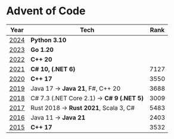 # Advent of Code

 Year                                  | Tech                                        | Rank 
---------------------------------------|---------------------------------------------|------
 [2024](https://adventofcode.com/2024) | **Python 3.10**                             |      |
 [2023](https://adventofcode.com/2023) | **Go 1.20**                                 |      |
 [2022](https://adventofcode.com/2022) | **C++ 20**                                  |      |
 [2021](https://adventofcode.com/2021) | **C# 10, (.NET 6)**                         | 7127 
 [2020](https://adventofcode.com/2020) | **C++ 17**                                  | 3550 
 [2019](https://adventofcode.com/2019) | Java 17 -> **Java 21**, F#, C++ 20          | 3688 
 [2018](https://adventofcode.com/2018) | C# 7.3 (.NET Core 2.1) -> **C# 9 (.NET 5)** | 3009 
 [2017](https://adventofcode.com/2017) | Rust 2018 -> **Rust 2021**, Scala 3, C#     | 5483 
 [2016](https://adventofcode.com/2016) | Java 11 -> **Java 21**                      | 2403 
 [2015](https://adventofcode.com/2015) | **C++ 17**                                  | 3532 
